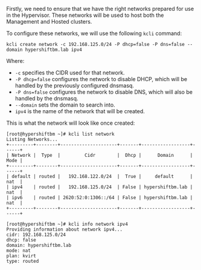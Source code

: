 Firstly, we need to ensure that we have the right networks prepared for use in the Hypervisor. These networks will be used to host both the Management and Hosted clusters.

To configure these networks, we will use the following `kcli` command:

```
kcli create network -c 192.168.125.0/24 -P dhcp=false -P dns=false --domain hypershiftbm.lab ipv4
```

Where:

- `-c` specifies the CIDR used for that network.
- `-P dhcp=false` configures the network to disable DHCP, which will be handled by the previously configured dnsmasq.
- `-P dns=false` configures the network to disable DNS, which will also be handled by the dnsmasq.
- `--domain` sets the domain to search into.
- `ipv4` is the name of the network that will be created.

This is what the network will look like once created:

```
[root@hypershiftbm ~]# kcli list network
Listing Networks...
+---------+--------+---------------------+-------+------------------+------+
| Network |  Type  |         Cidr        |  Dhcp |      Domain      | Mode |
+---------+--------+---------------------+-------+------------------+------+
| default | routed |   192.168.122.0/24  |  True |     default      | nat  |
| ipv4    | routed |   192.168.125.0/24  | False | hypershiftbm.lab | nat  |
| ipv6    | routed | 2620:52:0:1306::/64 | False | hypershiftbm.lab | nat  |
+---------+--------+---------------------+-------+------------------+------+
```

```
[root@hypershiftbm ~]# kcli info network ipv4
Providing information about network ipv4...
cidr: 192.168.125.0/24
dhcp: false
domain: hypershiftbm.lab
mode: nat
plan: kvirt
type: routed
```

